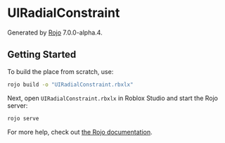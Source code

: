 # UIRadialConstraint
Generated by [Rojo](https://github.com/rojo-rbx/rojo) 7.0.0-alpha.4.

## Getting Started
To build the place from scratch, use:

```bash
rojo build -o "UIRadialConstraint.rbxlx"
```

Next, open `UIRadialConstraint.rbxlx` in Roblox Studio and start the Rojo server:

```bash
rojo serve
```

For more help, check out [the Rojo documentation](https://rojo.space/docs).